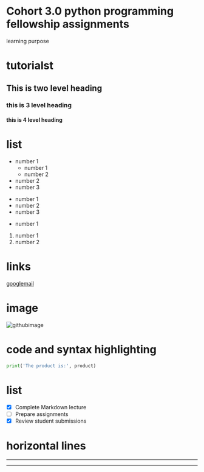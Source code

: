 # Cohort 3.0 python programming fellowship assignments
 learning purpose
 #  tutorialst
 
 ## This is two level heading

 
 ### this is 3 level heading
 
 #### this is 4 level heading
 
# list

* number 1
  - number 1
  - number 2
* number 2
* number 3

+ number 1
+ number 2
+ number 3
- number 1
 
1. number 1
2. number 2

# links
[googlemail](https://www.google.com)

# image
![githubimage](https://img.freepik.com/free-vector/modern-decorative-floral-background-with-sketchy-style_1035-19223.jpg?semt=ais_hybrid)

# code and syntax highlighting

```python
print('The product is:', product)
```
# list
- [x] Complete Markdown lecture
- [ ] Prepare assignments
- [x] Review student submissions
# horizontal lines

***
---
      
